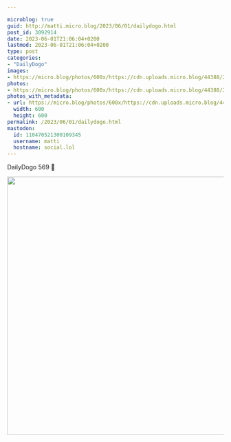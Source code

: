 ```yaml
---

microblog: true
guid: http://matti.micro.blog/2023/06/01/dailydogo.html
post_id: 3092914
date: 2023-06-01T21:06:04+0200
lastmod: 2023-06-01T21:06:04+0200
type: post
categories:
- "DailyDogo"
images:
- https://micro.blog/photos/600x/https://cdn.uploads.micro.blog/44388/2023/48ac09d01c.jpg
photos:
- https://micro.blog/photos/600x/https://cdn.uploads.micro.blog/44388/2023/48ac09d01c.jpg
photos_with_metadata:
- url: https://micro.blog/photos/600x/https://cdn.uploads.micro.blog/44388/2023/48ac09d01c.jpg
  width: 600
  height: 600
permalink: /2023/06/01/dailydogo.html
mastodon:
  id: 110470521300109345
  username: matti
  hostname: social.lol
---
```

DailyDogo 569 🐶

<img src="https://micro.blog/photos/600x/https://blog.martin-haehnel.de/uploads/2023/48ac09d01c.jpg" width="600" height="600" alt="" />
